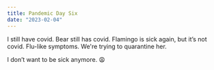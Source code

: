 ```yaml
---
title: Pandemic Day Six
date: "2023-02-04"
---
```


I still have covid. Bear still has covid. Flamingo is sick again, but it’s not covid. Flu-like symptoms. We're trying to quarantine her.

I don’t want to be sick anymore. 😩 
